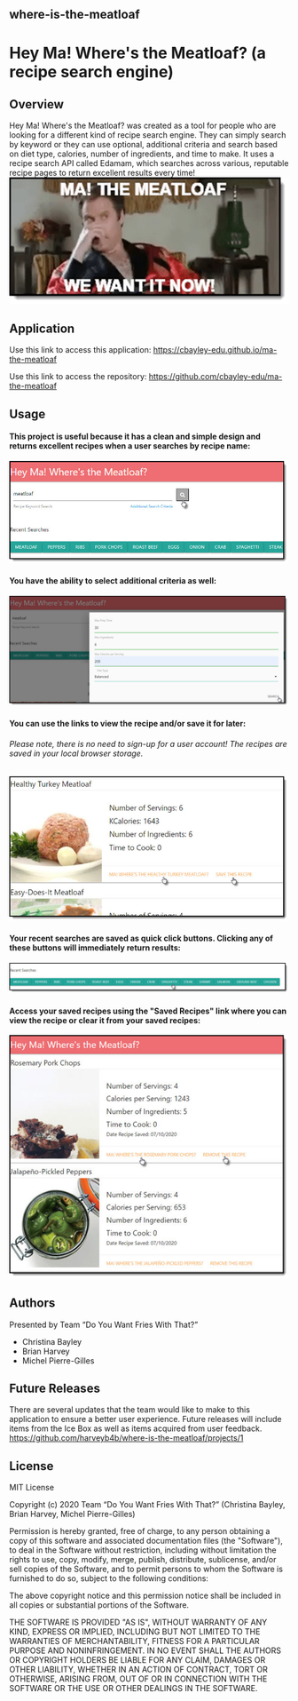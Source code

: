 ## where-is-the-meatloaf
# Hey Ma! Where's the Meatloaf? (a recipe search engine)

## Overview

Hey Ma! Where's the Meatloaf? was created as a tool for people who are looking for a different kind of recipe search engine. They can simply search by keyword or they can use optional, additional criteria and search based on diet type, calories, number of ingredients, and time to make. It uses a recipe search API called Edamam, which searches across various, reputable recipe pages to return excellent results every time!
![meatloaf](./assets/meatloaf.png)

## Application

Use this link to access this application: https://cbayley-edu.github.io/ma-the-meatloaf

Use this link to access the repository: https://github.com/cbayley-edu/ma-the-meatloaf

## Usage

#### This project is useful because it has a clean and simple design and returns excellent recipes when a user searches by recipe name:
   ![recipe search keyword](./assets/recipe-search-keyword.jpg)

#### You have the ability to select additional criteria as well:
   ![recipe additional search criteria](./assets/recipe-additional-search-criteria.jpg)

#### You can use the links to view the recipe and/or save it for later:
###### _Please note, there is no need to sign-up for a user account! The recipes are saved in your local browser storage._
   ![save or view recipe](./assets/save-view-recipe.jpg)

#### Your recent searches are saved as quick click buttons. Clicking any of these buttons will immediately return results:
   ![recent searches](./assets/recent-searches.jpg)

#### Access your saved recipes using the "Saved Recipes" link where you can view the recipe or clear it from your saved recipes:
   ![saved recipes](./assets/saved-recipes.jpg)

## Authors 
Presented by Team “Do You Want Fries With That?”
 * Christina Bayley
 * Brian Harvey
 * Michel Pierre-Gilles

## Future Releases
There are several updates that the team would like to make to this application to ensure a better user experience. Future releases will include items from the Ice Box as well as items acquired from user feedback.
https://github.com/harveyb4b/where-is-the-meatloaf/projects/1

## License
MIT License

Copyright (c) 2020 Team “Do You Want Fries With That?” (Christina Bayley, Brian Harvey, Michel Pierre-Gilles)

Permission is hereby granted, free of charge, to any person obtaining a copy
of this software and associated documentation files (the "Software"), to deal
in the Software without restriction, including without limitation the rights
to use, copy, modify, merge, publish, distribute, sublicense, and/or sell
copies of the Software, and to permit persons to whom the Software is
furnished to do so, subject to the following conditions:

The above copyright notice and this permission notice shall be included in all
copies or substantial portions of the Software.

THE SOFTWARE IS PROVIDED "AS IS", WITHOUT WARRANTY OF ANY KIND, EXPRESS OR
IMPLIED, INCLUDING BUT NOT LIMITED TO THE WARRANTIES OF MERCHANTABILITY,
FITNESS FOR A PARTICULAR PURPOSE AND NONINFRINGEMENT. IN NO EVENT SHALL THE
AUTHORS OR COPYRIGHT HOLDERS BE LIABLE FOR ANY CLAIM, DAMAGES OR OTHER
LIABILITY, WHETHER IN AN ACTION OF CONTRACT, TORT OR OTHERWISE, ARISING FROM,
OUT OF OR IN CONNECTION WITH THE SOFTWARE OR THE USE OR OTHER DEALINGS IN THE
SOFTWARE.